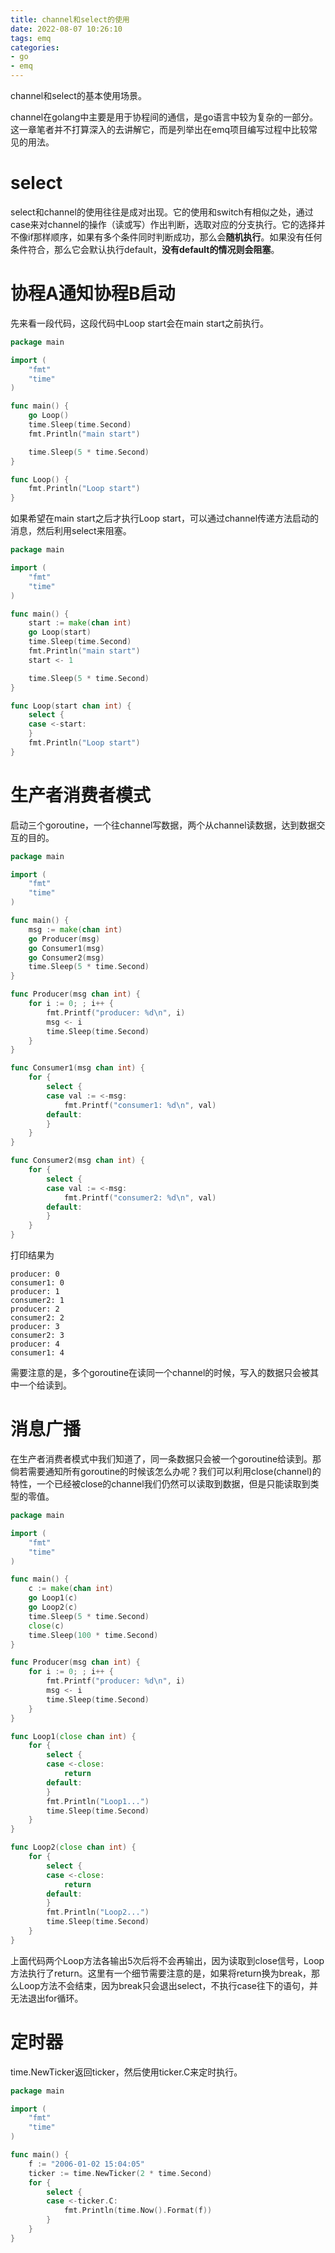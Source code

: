 ```yaml
---
title: channel和select的使用
date: 2022-08-07 10:26:10
tags: emq
categories: 
- go
- emq
---
```


channel和select的基本使用场景。

<!-- more -->

channel在golang中主要是用于协程间的通信，是go语言中较为复杂的一部分。这一章笔者并不打算深入的去讲解它，而是列举出在emq项目编写过程中比较常见的用法。

# select
select和channel的使用往往是成对出现。它的使用和switch有相似之处，通过case来对channel的操作（读或写）作出判断，选取对应的分支执行。它的选择并不像if那样顺序，如果有多个条件同时判断成功，那么会**随机执行**。如果没有任何条件符合，那么它会默认执行default，**没有default的情况则会阻塞**。

# 协程A通知协程B启动
先来看一段代码，这段代码中Loop start会在main start之前执行。
``` go
package main

import (
	"fmt"
	"time"
)

func main() {
	go Loop()
	time.Sleep(time.Second)
	fmt.Println("main start")

	time.Sleep(5 * time.Second)
}

func Loop() {
	fmt.Println("Loop start")
}
```
如果希望在main start之后才执行Loop start，可以通过channel传递方法启动的消息，然后利用select来阻塞。
``` go
package main

import (
	"fmt"
	"time"
)

func main() {
	start := make(chan int)
	go Loop(start)
	time.Sleep(time.Second)
	fmt.Println("main start")
	start <- 1

	time.Sleep(5 * time.Second)
}

func Loop(start chan int) {
	select {
	case <-start:
	}
	fmt.Println("Loop start")
}
```

# 生产者消费者模式
启动三个goroutine，一个往channel写数据，两个从channel读数据，达到数据交互的目的。
``` go
package main

import (
	"fmt"
	"time"
)

func main() {
	msg := make(chan int)
	go Producer(msg)
	go Consumer1(msg)
	go Consumer2(msg)
	time.Sleep(5 * time.Second)
}

func Producer(msg chan int) {
	for i := 0; ; i++ {
		fmt.Printf("producer: %d\n", i)
		msg <- i
		time.Sleep(time.Second)
	}
}

func Consumer1(msg chan int) {
	for {
		select {
		case val := <-msg:
			fmt.Printf("consumer1: %d\n", val)
		default:
		}
	}
}

func Consumer2(msg chan int) {
	for {
		select {
		case val := <-msg:
			fmt.Printf("consumer2: %d\n", val)
		default:
		}
	}
}
```
打印结果为
```
producer: 0
consumer1: 0
producer: 1
consumer2: 1
producer: 2
consumer2: 2
producer: 3
consumer2: 3
producer: 4
consumer1: 4
```
需要注意的是，多个goroutine在读同一个channel的时候，写入的数据只会被其中一个给读到。

# 消息广播
在生产者消费者模式中我们知道了，同一条数据只会被一个goroutine给读到。那倘若需要通知所有goroutine的时候该怎么办呢？我们可以利用close(channel)的特性，一个已经被close的channel我们仍然可以读取到数据，但是只能读取到类型的零值。
``` go
package main

import (
	"fmt"
	"time"
)

func main() {
	c := make(chan int)
	go Loop1(c)
	go Loop2(c)
	time.Sleep(5 * time.Second)
	close(c)
	time.Sleep(100 * time.Second)
}

func Producer(msg chan int) {
	for i := 0; ; i++ {
		fmt.Printf("producer: %d\n", i)
		msg <- i
		time.Sleep(time.Second)
	}
}

func Loop1(close chan int) {
	for {
		select {
		case <-close:
			return
		default:
		}
		fmt.Println("Loop1...")
		time.Sleep(time.Second)
	}
}

func Loop2(close chan int) {
	for {
		select {
		case <-close:
			return
		default:
		}
		fmt.Println("Loop2...")
		time.Sleep(time.Second)
	}
}
```
上面代码两个Loop方法各输出5次后将不会再输出，因为读取到close信号，Loop方法执行了return。这里有一个细节需要注意的是，如果将return换为break，那么Loop方法不会结束，因为break只会退出select，不执行case往下的语句，并无法退出for循环。

# 定时器
time.NewTicker返回ticker，然后使用ticker.C来定时执行。
``` go
package main

import (
	"fmt"
	"time"
)

func main() {
	f := "2006-01-02 15:04:05"
	ticker := time.NewTicker(2 * time.Second)
	for {
		select {
		case <-ticker.C:
			fmt.Println(time.Now().Format(f))
		}
	}
}
```
